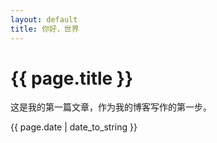 ```yaml
---
layout: default
title: 你好，世界
---
```


# {{ page.title }}

这是我的第一篇文章，作为我的博客写作的第一步。

{{ page.date | date_to_string }}
